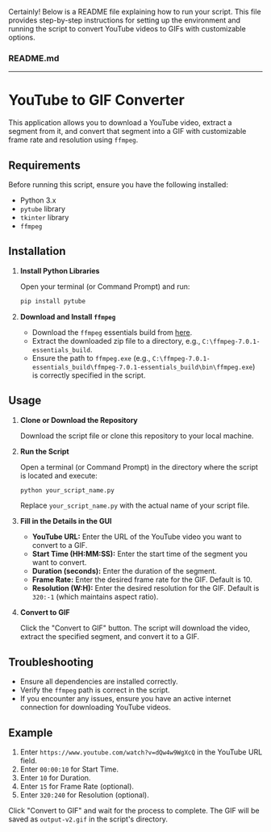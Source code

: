 Certainly! Below is a README file explaining how to run your script. This file provides step-by-step instructions for setting up the environment and running the script to convert YouTube videos to GIFs with customizable options.

### README.md

---

# YouTube to GIF Converter

This application allows you to download a YouTube video, extract a segment from it, and convert that segment into a GIF with customizable frame rate and resolution using `ffmpeg`.

## Requirements

Before running this script, ensure you have the following installed:

- Python 3.x
- `pytube` library
- `tkinter` library
- `ffmpeg`

## Installation

1. **Install Python Libraries**

   Open your terminal (or Command Prompt) and run:

   ```sh
   pip install pytube
   ```

2. **Download and Install `ffmpeg`**

   - Download the `ffmpeg` essentials build from [here](https://www.gyan.dev/ffmpeg/builds/ffmpeg-release-essentials.zip).
   - Extract the downloaded zip file to a directory, e.g., `C:\ffmpeg-7.0.1-essentials_build`.
   - Ensure the path to `ffmpeg.exe` (e.g., `C:\ffmpeg-7.0.1-essentials_build\ffmpeg-7.0.1-essentials_build\bin\ffmpeg.exe`) is correctly specified in the script.

## Usage

1. **Clone or Download the Repository**

   Download the script file or clone this repository to your local machine.

2. **Run the Script**

   Open a terminal (or Command Prompt) in the directory where the script is located and execute:

   ```sh
   python your_script_name.py
   ```

   Replace `your_script_name.py` with the actual name of your script file.

3. **Fill in the Details in the GUI**

   - **YouTube URL:** Enter the URL of the YouTube video you want to convert to a GIF.
   - **Start Time (HH:MM:SS):** Enter the start time of the segment you want to convert.
   - **Duration (seconds):** Enter the duration of the segment.
   - **Frame Rate:** Enter the desired frame rate for the GIF. Default is 10.
   - **Resolution (W:H):** Enter the desired resolution for the GIF. Default is `320:-1` (which maintains aspect ratio).

4. **Convert to GIF**

   Click the "Convert to GIF" button. The script will download the video, extract the specified segment, and convert it to a GIF.

## Troubleshooting

- Ensure all dependencies are installed correctly.
- Verify the `ffmpeg` path is correct in the script.
- If you encounter any issues, ensure you have an active internet connection for downloading YouTube videos.

## Example

1. Enter `https://www.youtube.com/watch?v=dQw4w9WgXcQ` in the YouTube URL field.
2. Enter `00:00:10` for Start Time.
3. Enter `10` for Duration.
4. Enter `15` for Frame Rate (optional).
5. Enter `320:240` for Resolution (optional).

Click "Convert to GIF" and wait for the process to complete. The GIF will be saved as `output-v2.gif` in the script's directory.
